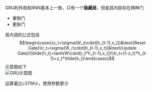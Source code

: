 GRU的外观和RNN基本上一致，只有一个**隐藏层**，但是其内部存在两种门
* 重制门
* 更新门

其内涵的公式包括$$\begin{cases}z_t=\sigma(W_z\cdot[h_{t-1},x_t])&\text{Reset Gate}\\r_t=\sigma(W_r\cdot[h_{t-1},x_t])&\text{Update Gate}\\\tilde{h_t}=tanh(W\cdot[r_t*h_{t-1},x_t])\\h_t=(1-z_t)*h_{t-1}+z_t*\tilde{h_t}\end{cases}$$
示意图如下<br>
![GRU示意图](../Excalidraw/GRU)

运算量比LSTM小，使用参数更少
